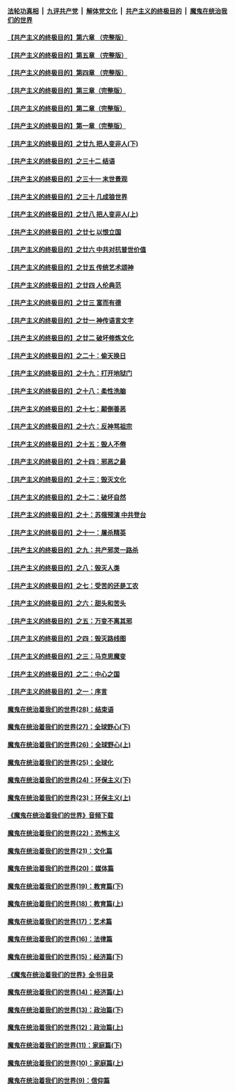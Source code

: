 ####  [法轮功真相](../../../../basic/blob/master/README.md?t=05191115) &nbsp;|&nbsp; [九评共产党](../../../../9ping.md/blob/master/README.md?t=05191115) &nbsp;|&nbsp; [解体党文化](../../../../jtdwh.md/blob/master/README.md?t=05191115)  &nbsp;|&nbsp; [共产主义的终极目的](../../../../gczydzjmd.md/blob/master/README.md?t=05191115) &nbsp;|&nbsp; [魔鬼在统治我们的世界](../../../../mgztzwmdsj.md/blob/master/README.md?t=05191115) 

#### [【共产主义的终极目的】第六章 （完整版）](../pages/nsc422/n11428913.md?t=05191115) 

#### [【共产主义的终极目的】第五章 （完整版）](../pages/nsc422/n11428912.md?t=05191115) 

#### [【共产主义的终极目的】第四章 （完整版）](../pages/nsc422/n11428907.md?t=05191115) 

#### [【共产主义的终极目的】第三章（完整版）](../pages/nsc422/n11428848.md?t=05191115) 

#### [【共产主义的终极目的】第二章（完整版）](../pages/nsc422/n11428831.md?t=05191115) 

#### [【共产主义的终极目的】第一章（完整版）](../pages/nsc422/n11417651.md?t=05191115) 

#### [【共产主义的终极目的】之廿九 把人变非人(下)](../pages/nsc422/n11344140.md?t=05191115) 

#### [【共产主义的终极目的】之三十二 结语](../pages/nsc422/n11360535.md?t=05191115) 

#### [【共产主义的终极目的】之三十一 末世景观](../pages/nsc422/n11351129.md?t=05191115) 

#### [【共产主义的终极目的】之三十 几成狼世界](../pages/nsc422/n11348280.md?t=05191115) 

#### [【共产主义的终极目的】之廿八 把人变非人(上)](../pages/nsc422/n11340492.md?t=05191115) 

#### [【共产主义的终极目的】之廿七 以恨立国](../pages/nsc422/n11336944.md?t=05191115) 

#### [【共产主义的终极目的】之廿六 中共对抗普世价值](../pages/nsc422/n11324785.md?t=05191115) 

#### [【共产主义的终极目的】之廿五 传统艺术颂神](../pages/nsc422/n11296396.md?t=05191115) 

#### [【共产主义的终极目的】之廿四 人伦典范](../pages/nsc422/n11296397.md?t=05191115) 

#### [【共产主义的终极目的】之廿三 富而有德](../pages/nsc422/n11283598.md?t=05191115) 

#### [【共产主义的终极目的】之廿一 神传语言文字](../pages/nsc422/n11263265.md?t=05191115) 

#### [【共产主义的终极目的】之廿二 破坏修炼文化](../pages/nsc422/n11245728.md?t=05191115) 

#### [【共产主义的终极目的】之二十：偷天换日](../pages/nsc422/n11238846.md?t=05191115) 

#### [【共产主义的终极目的】之十九：打开地狱门](../pages/nsc422/n11206376.md?t=05191115) 

#### [【共产主义的终极目的】之十八：柔性洗脑](../pages/nsc422/n11199994.md?t=05191115) 

#### [【共产主义的终极目的】之十七：颠倒善恶](../pages/nsc422/n11179782.md?t=05191115) 

#### [【共产主义的终极目的】之十六：反神骂祖宗](../pages/nsc422/n11166798.md?t=05191115) 

#### [【共产主义的终极目的】之十五：毁人不倦](../pages/nsc422/n11166792.md?t=05191115) 

#### [【共产主义的终极目的】之十四：邪恶之最](../pages/nsc422/n11150249.md?t=05191115) 

#### [【共产主义的终极目的】之十三：毁灭文化](../pages/nsc422/n11135227.md?t=05191115) 

#### [【共产主义的终极目的】之十二：破坏自然](../pages/nsc422/n11135214.md?t=05191115) 

#### [【共产主义的终极目的】之十：苏俄预演 中共登台](../pages/nsc422/n11118424.md?t=05191115) 

#### [【共产主义的终极目的】之十一：屠杀精英](../pages/nsc422/n11118442.md?t=05191115) 

#### [【共产主义的终极目的】之九：共产邪灵一路杀](../pages/nsc422/n11114139.md?t=05191115) 

#### [【共产主义的终极目的】之八：毁灭人类](../pages/nsc422/n11108503.md?t=05191115) 

#### [【共产主义的终极目的】之七：受苦的还是工农](../pages/nsc422/n11101809.md?t=05191115) 

#### [【共产主义的终极目的】之六：甜头和苦头](../pages/nsc422/n11096971.md?t=05191115) 

#### [【共产主义的终极目的】之五：万变不离其邪](../pages/nsc422/n11091285.md?t=05191115) 

#### [【共产主义的终极目的】之四：毁灭路线图](../pages/nsc422/n11086284.md?t=05191115) 

#### [【共产主义的终极目的】之三：马克思魔变](../pages/nsc422/n11061941.md?t=05191115) 

#### [【共产主义的终极目的】之二：中心之国](../pages/nsc422/n11047728.md?t=05191115) 

#### [【共产主义的终极目的】之一：序言](../pages/nsc422/n11086077.md?t=05191115) 

#### [魔鬼在统治着我们的世界(28)：结束语](../pages/nsc422/n10936246.md?t=05191115) 

#### [魔鬼在统治着我们的世界(27)：全球野心(下)](../pages/nsc422/n10928319.md?t=05191115) 

#### [魔鬼在统治着我们的世界(26)：全球野心(上)](../pages/nsc422/n10900318.md?t=05191115) 

#### [魔鬼在统治着我们的世界(25)：全球化](../pages/nsc422/n10788205.md?t=05191115) 

#### [魔鬼在统治着我们的世界(24)：环保主义(下)](../pages/nsc422/n10695307.md?t=05191115) 

#### [魔鬼在统治着我们的世界(23)：环保主义(上)](../pages/nsc422/n10688613.md?t=05191115) 

#### [《魔鬼在统治着我们的世界》音频下载](../pages/nsc422/n10635553.md?t=05191115) 

#### [魔鬼在统治着我们的世界(22)：恐怖主义](../pages/nsc422/n10614727.md?t=05191115) 

#### [魔鬼在统治着我们的世界(21)：文化篇](../pages/nsc422/n10597706.md?t=05191115) 

#### [魔鬼在统治着我们的世界(20)：媒体篇](../pages/nsc422/n10586579.md?t=05191115) 

#### [魔鬼在统治着我们的世界(19)：教育篇(下)](../pages/nsc422/n10564808.md?t=05191115) 

#### [魔鬼在统治着我们的世界(18)：教育篇(上)](../pages/nsc422/n10526970.md?t=05191115) 

#### [魔鬼在统治着我们的世界(17)：艺术篇](../pages/nsc422/n10499093.md?t=05191115) 

#### [魔鬼在统治着我们的世界(16)：法律篇](../pages/nsc422/n10485969.md?t=05191115) 

#### [魔鬼在统治着我们的世界(15)：经济篇(下)](../pages/nsc422/n10469975.md?t=05191115) 

#### [《魔鬼在统治着我们的世界》全书目录](../pages/nsc422/n10464261.md?t=05191115) 

#### [魔鬼在统治着我们的世界(14)：经济篇(上)](../pages/nsc422/n10457370.md?t=05191115) 

#### [魔鬼在统治着我们的世界(13)：政治篇(下)](../pages/nsc422/n10448270.md?t=05191115) 

#### [魔鬼在统治着我们的世界(12)：政治篇(上)](../pages/nsc422/n10444576.md?t=05191115) 

#### [魔鬼在统治着我们的世界(11)：家庭篇(下)](../pages/nsc422/n10440961.md?t=05191115) 

#### [魔鬼在统治着我们的世界(10)：家庭篇(上)](../pages/nsc422/n10435448.md?t=05191115) 

#### [魔鬼在统治着我们的世界(9)：信仰篇](../pages/nsc422/n10432159.md?t=05191115) 

